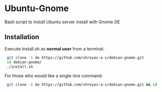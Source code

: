 # Ubuntu-Gnome
Bash script to install Ubuntu server install with Gnome DE

## Installation

Execute install.sh as **normal user** from a terminal:

```bash
 git clone -b de https://github.com/shreyas-a-s/debian-gnome.git
 cd debian-gnome/
 ./install.sh
```

For those who would like a single-line command:
```bash
 git clone -b de https://github.com/shreyas-a-s/debian-gnome.git && cd debian-gnome/ && ./install.sh
```
